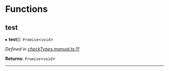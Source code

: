 

# Functions

<a id="test"></a>

##  test

▸ **test**(): `Promise`<`void`>

*Defined in [checkTypes.manual.ts:11](https://github.com/polkadot-js/api/blob/447ab2f/packages/api/src/checkTypes.manual.ts#L11)*

**Returns:** `Promise`<`void`>

___

